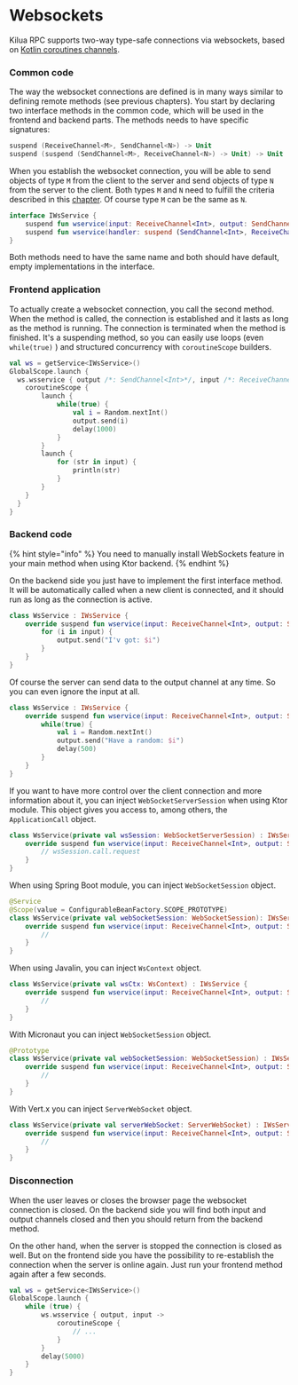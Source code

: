 # Websockets

Kilua RPC supports two-way type-safe connections via websockets, based on [Kotlin coroutines channels](https://kotlinlang.org/docs/reference/coroutines/channels.html).

### Common code

The way the websocket connections are defined is in many ways similar to defining remote methods (see previous chapters). You start by declaring two interface methods in the common code, which will be used in the frontend and backend parts. The methods needs to have specific signatures:

```kotlin
suspend (ReceiveChannel<M>, SendChannel<N>) -> Unit
suspend (suspend (SendChannel<M>, ReceiveChannel<N>) -> Unit) -> Unit
```

When you establish the websocket connection, you will be able to send objects of type `M` from the client to the server and send objects of type `N` from the server to the client. Both types `M` and `N` need to fulfill the criteria described in this [chapter](common-code.md#method-parameters-and-return-value-must-be-of-supported-types). Of course type `M` can be the same as `N`.

```kotlin
interface IWsService {
    suspend fun wservice(input: ReceiveChannel<Int>, output: SendChannel<String>) {}
    suspend fun wservice(handler: suspend (SendChannel<Int>, ReceiveChannel<String>) -> Unit) {}
}
```

Both methods need to have the same name and both should have default, empty implementations in the interface.

### Frontend application

To actually create a websocket connection, you call the second method. When the method is called, the connection is established and it lasts as long as the method is running. The connection is terminated when the method is finished. It's a suspending method, so you can easily use loops (even `while(true)` ) and structured concurrency with `coroutineScope` builders.

```kotlin
val ws = getService<IWsService>()
GlobalScope.launch {
  ws.wsservice { output /*: SendChannel<Int>*/, input /*: ReceiveChannel<String>*/ ->
    coroutineScope {
        launch {
            while(true) {
                val i = Random.nextInt()
                output.send(i)
                delay(1000)
            }
        }
        launch {
            for (str in input) {
                println(str)
            }
        }
    }
  }
}
```

### Backend code

{% hint style="info" %}
You need to manually install WebSockets feature in your main method when using Ktor backend.
{% endhint %}

On the backend side you just have to implement the first interface method. It will be automatically called when a new client is connected, and it should run as long as the connection is active.

```kotlin
class WsService : IWsService {
    override suspend fun wservice(input: ReceiveChannel<Int>, output: SendChannel<String>) {
        for (i in input) {
            output.send("I'v got: $i")
        }
    }
}
```

Of course the server can send data to the output channel at any time. So you can even ignore the input at all.

```kotlin
class WsService : IWsService {
    override suspend fun wservice(input: ReceiveChannel<Int>, output: SendChannel<String>) {
        while(true) {
            val i = Random.nextInt()
            output.send("Have a random: $i")
            delay(500)
        }
    }
}
```

If you want to have more control over the client connection and more information about it, you can inject `WebSocketServerSession` when using Ktor module. This object gives you access to, among others, the `ApplicationCall` object.

```kotlin
class WsService(private val wsSession: WebSocketServerSession) : IWsService {
    override suspend fun wservice(input: ReceiveChannel<Int>, output: SendChannel<String>) {
        // wsSession.call.request
    }
}
```

When using Spring Boot module, you can inject `WebSocketSession` object.

```kotlin
@Service
@Scope(value = ConfigurableBeanFactory.SCOPE_PROTOTYPE)
class WsService(private val webSocketSession: WebSocketSession): IWsService {
    override suspend fun wservice(input: ReceiveChannel<Int>, output: SendChannel<String>) {
        //
    }
}
```

When using Javalin, you can inject `WsContext` object.

```kotlin
class WsService(private val wsCtx: WsContext) : IWsService {
    override suspend fun wservice(input: ReceiveChannel<Int>, output: SendChannel<String>) {
        //
    }
}
```

With Micronaut you can inject `WebSocketSession` object.

```kotlin
@Prototype
class WsService(private val webSocketSession: WebSocketSession) : IWsService {
    override suspend fun wservice(input: ReceiveChannel<Int>, output: SendChannel<String>) {
        //
    }
}
```

With Vert.x you can inject `ServerWebSocket` object.

```kotlin
class WsService(private val serverWebSocket: ServerWebSocket) : IWsService {
    override suspend fun wservice(input: ReceiveChannel<Int>, output: SendChannel<String>) {
        //
    }
}
```

### Disconnection

When the user leaves or closes the browser page the websocket connection is closed. On the backend side you will find both input and output channels closed and then you should return from the backend method.

On the other hand, when the server is stopped the connection is closed as well. But on the frontend side you have the possibility to re-establish the connection when the server is online again. Just run your frontend method again after a few seconds.

```kotlin
val ws = getService<IWsService>()
GlobalScope.launch {
    while (true) {
        ws.wsservice { output, input ->
            coroutineScope {
                // ...
            }
        }
        delay(5000)
    }
}
```
